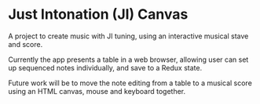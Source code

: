 # Just Intonation (JI) Canvas

A project to create music with JI tuning, using an interactive musical stave and score.

Currently the app presents a table in a web browser, allowing user can set up sequenced notes individually, and save to a Redux state.

Future work will be to move the note editing from a table to a musical score using an HTML canvas, mouse and keyboard together.
